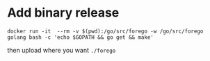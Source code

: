 # Add binary release

```
docker run -it  --rm -v $(pwd):/go/src/forego -w /go/src/forego  golang bash -c 'echo $GOPATH && go get && make'
```
then upload where you want ``./forego``
